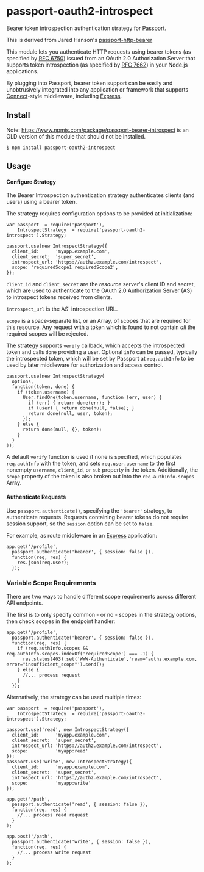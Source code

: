 # passport-oauth2-introspect

Bearer token introspection authentication strategy for
[Passport](http://passportjs.org/).

This is derived from Jared Hanson's [passport-http-bearer](https://github.com/jaredhanson/passport-http-bearer)

This module lets you authenticate HTTP requests using bearer tokens (as
specified by [RFC 6750](http://tools.ietf.org/html/rfc6750)) issued
from an OAuth 2.0 Authorization Server that supports token
introspection (as specified by [RFC
7662](https://tools.ietf.org/html/rfc7662)) in your Node.js
applications.

By plugging into Passport, bearer token support can be easily and unobtrusively
integrated into any application or framework that supports
[Connect](http://www.senchalabs.org/connect/)-style middleware, including
[Express](http://expressjs.com/).

## Install
Note: https://www.npmjs.com/package/passport-bearer-introspect is an OLD version of this module that should not be installed.

    $ npm install passport-oauth2-introspect

## Usage

#### Configure Strategy

The Bearer Introspection authentication strategy authenticates clients (and users)
using a bearer token.

The strategy requires configuration options to be provided at initialization:

    var passport  = require('passport'),
        IntrospectStrategy  = require('passport-oauth2-introspect').Strategy;
  
    passport.use(new IntrospectStrategy({
      client_id:      'myapp.example.com',
      client_secret:  'super_secret',
      introspect_url: 'https://authz.example.com/introspect',
      scope: 'requiredScope1 requiredScope2',
    });

`client_id` and `client_secret` are the *resource* server's client ID
and secret, which are used to authenticate to the OAuth 2.0
Authorization Server (AS) to introspect tokens received from clients.

`introspect_url` is the AS' introspection URL.

`scope` is a space-separate list, or an Array, of scopes that are
required for this resource. Any request with a token which is found to
not contain *all* the required scopes will be rejected.

The strategy supports `verify` callback, which accepts the introspected
token and calls `done` providing a user. Optional `info` can be passed,
typically the introspected token, which will be set by Passport at
`req.authInfo` to be used by later middleware for authorization and
access control.

    passport.use(new IntrospectStrategy(
      options,
      function(token, done) {
        if (token.username) {
          User.findOne(token.username, function (err, user) {
            if (err) { return done(err); }
            if (user) { return done(null, false); }
            return done(null, user, token);
          });
        } else {
          return done(null, {}, token);
        }
      }
    ));

A default `verify` function is used if none is specified, which
populates `req.authInfo` with the token, and sets `req.user.username`
to the first nonempty `username`, `client_id`, or `sub` property in the
token. Additionally, the `scope` property of the token is also broken
out into the `req.authInfo.scopes` Array.

#### Authenticate Requests

Use `passport.authenticate()`, specifying the `'bearer'` strategy, to
authenticate requests.  Requests containing bearer tokens do not require session
support, so the `session` option can be set to `false`.

For example, as route middleware in an [Express](http://expressjs.com/)
application:

    app.get('/profile', 
      passport.authenticate('bearer', { session: false }),
      function(req, res) {
        res.json(req.user);
      });

### Variable Scope Requirements

There are two ways to handle different scope requirements across different API endpoints.

The first is to only specify common - or no - scopes in the strategy
options, then check scopes in the endpoint handler:

    app.get('/profile', 
      passport.authenticate('bearer', { session: false }),
      function(req, res) {
        if (req.authInfo.scopes && req.authInfo.scopes.indexOf('requiredScope') === -1) {
          res.status(403).set('WWW-Authenticate','ream="authz.example.com, error="insufficient_scope"').send();
        } else {
          //... process request
        }
      });

Alternatively, the strategy can be used multiple times:

    var passport  = require('passport'),
        IntrospectStrategy  = require('passport-oauth2-introspect').Strategy;

    passport.use('read', new IntrospectStrategy({
      client_id:      'myapp.example.com',
      client_secret:  'super_secret',
      introspect_url: 'https://authz.example.com/introspect',
      scope:          'myapp:read'
    });
    passport.use('write', new IntrospectStrategy({
      client_id:      'myapp.example.com',
      client_secret:  'super_secret',
      introspect_url: 'https://authz.example.com/introspect',
      scope:          'myapp:write'
    });

    app.get('/path',
      passport.authenticate('read', { session: false }),
      function(req, res) {
        //... process read request
      }
    );

    app.post('/path',
      passport.authenticate('write', { session: false }),
      function(req, res) {
        //... process write request
      }
    );


